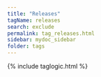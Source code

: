 ```yaml
---
title: "Releases"
tagName: releases
search: exclude
permalink: tag_releases.html
sidebar: mydoc_sidebar
folder: tags
---
```

{% include taglogic.html %}

